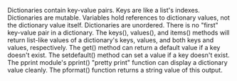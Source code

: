Dictionaries contain key-value pairs. Keys are like a list's indexes.
Dictionaries are mutable. Variables hold references to dictionary values, not the dictionary value itself.
Dictionaries are unordered. There is no "first" key-value pair in a dictionary.
The keys(), values(), and items() methods will return list-like values of a dictionary's keys, values, and both keys and values, respectively.
The get() method can return a default value if a key doesn't exist.
The setdefault() method can set a value if a key doesn't exist.
The pprint module's pprint() "pretty print" function can display a dictionary value cleanly. The pformat() function returns a string value of this output.